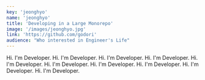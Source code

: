 ```yaml
---
key: 'jeonghyo'
name: 'jeonghyo'
title: 'Developing in a Large Monorepo'
image: '/images/jeonghyo.jpg'
link: 'https://github.com/godori'
audience: "Who interested in Engineer's Life"
---
```


Hi. I'm Developer. Hi. I'm Developer. Hi. I'm Developer. Hi. I'm Developer. Hi. I'm Developer. Hi. I'm Developer. Hi. I'm Developer. Hi. I'm Developer. Hi. I'm Developer. Hi. I'm Developer.
